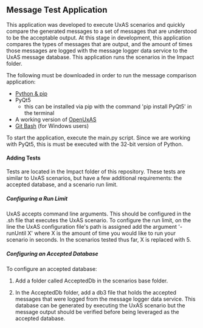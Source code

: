 ## Message Test Application

This application was developed to execute UxAS scenarios and quickly compare the generated messages to a set of messages that are understood to be the acceptable output. At this stage in development, this application compares the types of messages that are output, and the amount of times those messages are logged with the message logger data service to the UxAS message database. This application runs the scenarios in the Impact folder.

The following must be downloaded in order to run the message comparison application:

* [Python & pip](https://www.python.org/ftp/python/3.6.1/python-3.6.1.exe)
* PyQt5
  * this can be installed via pip with the command 'pip install PyQt5' in the terminal
* A working version of [OpenUxAS](https://github.com/afrl-rq/OpenUxAS)
* [Git Bash](https://git-scm.com/download/win) (for Windows users)

To start the application, execute the main.py script. Since we are working with PyQt5, this is must be executed with the 32-bit version of Python.

#### Adding Tests ####

Tests are located in the Impact folder of this repository. These tests are similar to UxAS scenarios, but have a few additional requirements: the accepted database, and a scenario run limit.

##### Configuring a Run Limit #####

UxAS accepts command line arguments. This should be configured in the .sh file that executes the UxAS scenario. To configure the run limit, on the line the UxAS configuration file's path is assigned add the argument '-runUntil X' where X is the amount of time you would like to run your scenario in seconds. In the scenarios tested thus far, X is replaced with 5.

##### Configuring an Accepted Database #####

To configure an accepted database:

1. Add a folder called AcceptedDb in the scenarios base folder.

2. In the AcceptedDb folder, add a db3 file that holds the accepted messages that were logged from the message logger data service. This database can be generated by executing the UxAS scenario but the message output should be verified before being leveraged as the accepted database.
